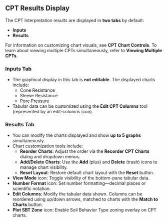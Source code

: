 ## CPT Results Display

The CPT Interpretation results are displayed in **two tabs** by default:

- **Inputs**
- **Results**

For information on customizing chart visuals, see **CPT Chart Controls**. To learn about viewing multiple CPTs simultaneously, refer to **Viewing Multiple CPTs**.

### Inputs Tab

- The graphical display in this tab is **not editable**. The displayed charts include:
  - Cone Resistance
  - Sleeve Resistance
  - Pore Pressure
- Tabular data can be customized using the **Edit CPT Columns** tool (represented by an edit-columns icon).

### Results Tab

- You can modify the charts displayed and show **up to 5 graphs** simultaneously.
- Chart customization tools include:
  - **Reorder Charts**: Adjust the order via the **Recorder CPT Charts** dialog and dropdown menus.
  - **Add/Delete Charts**: Use the **Add** (plus) and **Delete** (trash) icons to manage chart visibility.
  - **Reset Layout**: Restore default chart layout with the **Reset** button.
- **View Mode** icon: Toggle visibility of the bottom-pane tabular data.
- **Number Format** icon: Set number formatting—decimal places or scientific notation.
- **Edit Columns**: Modify the tabular data shown. Columns can be reordered using up/down arrows, matched to charts with the **Match to Charts** button.
- **Plot SBT Zone** icon: Enable Soil Behavior Type zoning overlay on CPT charts.